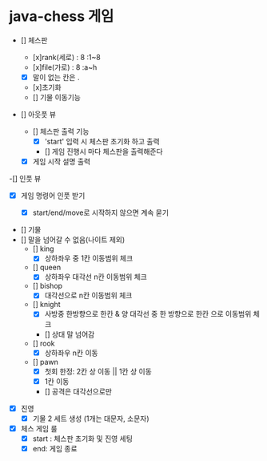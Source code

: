 # java-chess 게임

- [] 체스판
    - [x]rank(세로) : 8 :1~8
    - [x]file(가로) : 8 :a~h
    - [x] 말이 없는 칸은 .
  - [x]초기화
  - [] 기물 이동기능      

- [] 아웃풋 뷰
    - [] 체스판 출력 기능
      - [x] 'start' 입력 시 체스판 초기화 하고 출력 
      - [] 게임 진행시 마다 체스판을 출력해준다
  - [x] 게임 시작 설명 출력
    
-[] 인풋 뷰
  - [x] 게임 명령어 인풋 받기
    - [x] start/end/move로 시작하지 않으면 계속 묻기
    
  
- [] 기물
- [] 말을 넘어갈 수 없음(나이트 제외)
  - [] king
     - [x] 상하좌우 중 1칸 이동범위 체크
  - [] queen
    - [x] 상하좌우 대각선 n칸 이동범위 체크
  - [] bishop
     - [x] 대각선으로 n칸 이동범위 체크
  - [] knight
    - [x] 사방중 한방향으로 한칸 & 양 대각선 중 한 방향으로 한칸 으로 이동범위 체크
    - [] 상대 말 넘어감
  - [] rook
      - [x] 상하좌우 n칸 이동
  - [] pawn
    - [x] 첫회 한정: 2칸 상 이동 || 1칸 상 이동
    - [x] 1칸 이동
    - [] 공격은 대각선으로만
  
- [x] 진영
  - [x] 기물 2 세트 생성 (1개는 대문자, 소문자)
  
- [x] 체스 게임 룰
  - [x] start : 체스판 초기화 및 진영 세팅
  - [x] end: 게임 종료